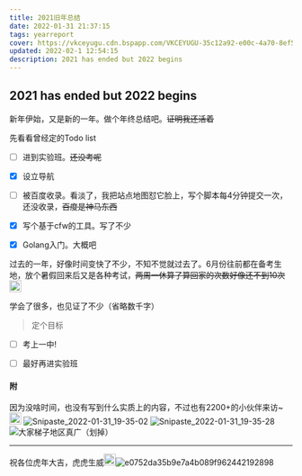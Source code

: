 ```yaml
---
title: 2021旧年总结
date: 2022-01-31 21:37:15
tags: yearreport
cover: https://vkceyugu.cdn.bspapp.com/VKCEYUGU-35c12a92-e00c-4a70-8ef5-7bc728310bb5/622fe5fa-169b-4e65-9b38-8e0e9aecd36b.webp
updated: 2022-02-1 12:54:15
description: 2021 has ended but 2022 begins
---
```


## 2021 has ended but 2022 begins

新年伊始，又是新的一年。做个年终总结吧。~~证明我还活着~~

先看看曾经定的Todo list

- [ ] 进到实验班。~~还没考呢~~
- [x] 设立导航
- [ ] 被百度收录。看淡了，我把站点地图怼它脸上，写个脚本每4分钟提交一次，还没收录，~~百度是神马东西~~
- [x] 写个基于cfw的工具。写了不少
- [x] Golang入门。大概吧



过去的一年，好像时间变快了不少，不知不觉就过去了。6月份往前都在备考生地，放个暑假回来后又是各种考试，~~两周一休算了算回家的次数好像还不到10次<span class="tag-plugin emoji"><img style="height:1.5em" src="https://cdn.jsdelivr.net/gh/thun888/Coolapk-Emoji@master/coolapk_emotion_56_dogexiaoku.png"></span>~~

学会了很多，也见证了不少（省略数千字）

> 定个目标

- [ ] 考上一中!
- [ ] 最好再进实验班





#### 附

因为没啥时间，也没有写到什么实质上的内容，不过也有2200+的小伙伴来访~<span class="tag-plugin emoji"><img style="height:1.5em" src="https://cdn.jsdelivr.net/gh/thun888/Coolapk-Emoji@master/coolapk_emotion_38_wozuimei.png"></span>
![Snipaste_2022-01-31_19-35-02](https://raw.thun888.xyz/thun888/asstes/master/img/202202011232766.png)
![Snipaste_2022-01-31_19-35-28](https://raw.thun888.xyz/thun888/asstes/master/img/202202011231533.png)
![大家梯子地区真广（划掉）](https://raw.thun888.xyz/thun888/asstes/master/img/202202011232299.png)



------

祝各位虎年大吉，虎虎生威<span class="tag-plugin emoji"><img style="height:1.5em" src="https://cdn.jsdelivr.net/gh/thun888/Coolapk-Emoji@master/coolapk_emotion_57_dogehechi.png"></span>![e0752da35b9e7a4b089f962442192898](https://raw.thun888.xyz/thun888/asstes/master/img/202202011237099.jpg)